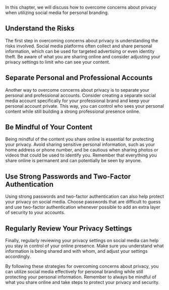 
In this chapter, we will discuss how to overcome concerns about privacy when utilizing social media for personal branding.

Understand the Risks
--------------------

The first step in overcoming concerns about privacy is understanding the risks involved. Social media platforms often collect and share personal information, which can be used for targeted advertising or even identity theft. Be aware of what you are sharing online and consider adjusting your privacy settings to limit who can see your content.

Separate Personal and Professional Accounts
-------------------------------------------

Another way to overcome concerns about privacy is to separate your personal and professional accounts. Consider creating a separate social media account specifically for your professional brand and keep your personal account private. This way, you can control who sees your personal content while still building a strong professional presence online.

Be Mindful of Your Content
--------------------------

Being mindful of the content you share online is essential for protecting your privacy. Avoid sharing sensitive personal information, such as your home address or phone number, and be cautious when sharing photos or videos that could be used to identify you. Remember that everything you share online is permanent and can potentially be seen by anyone.

Use Strong Passwords and Two-Factor Authentication
--------------------------------------------------

Using strong passwords and two-factor authentication can also help protect your privacy on social media. Choose passwords that are difficult to guess and use two-factor authentication whenever possible to add an extra layer of security to your accounts.

Regularly Review Your Privacy Settings
--------------------------------------

Finally, regularly reviewing your privacy settings on social media can help you stay in control of your online presence. Make sure you understand what information is being shared and with whom, and adjust your settings accordingly.

By following these strategies for overcoming concerns about privacy, you can utilize social media effectively for personal branding while still protecting your personal information. Remember to always be mindful of what you share online and take steps to protect your privacy and security.

